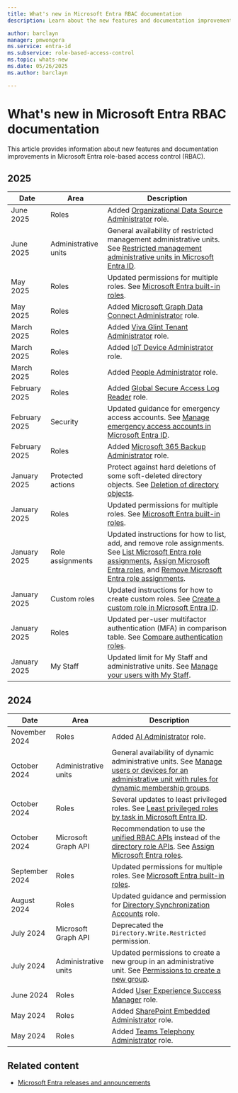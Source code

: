 ```yaml
---
title: What's new in Microsoft Entra RBAC documentation
description: Learn about the new features and documentation improvements in Microsoft Entra role-based access control (RBAC).

author: barclayn
manager: pmwongera
ms.service: entra-id
ms.subservice: role-based-access-control
ms.topic: whats-new
ms.date: 05/26/2025
ms.author: barclayn

---
```


# What's new in Microsoft Entra RBAC documentation

This article provides information about new features and documentation improvements in Microsoft Entra role-based access control (RBAC).

## 2025

| Date | Area | Description |
| --- | --- | --- |
| June 2025 | Roles | Added [Organizational Data Source Administrator](permissions-reference.md#organizational-data-source-administrator) role. |
| June 2025 | Administrative units | General availability of restricted management administrative units. See [Restricted management administrative units in Microsoft Entra ID](admin-units-restricted-management.md). |
| May 2025 | Roles | Updated permissions for multiple roles. See [Microsoft Entra built-in roles](permissions-reference.md). |
| May 2025 | Roles | Added [Microsoft Graph Data Connect Administrator](permissions-reference.md#microsoft-graph-data-connect-administrator) role. |
| March 2025 | Roles | Added [Viva Glint Tenant Administrator](permissions-reference.md#viva-glint-tenant-administrator) role. |
| March 2025 | Roles | Added [IoT Device Administrator](permissions-reference.md#iot-device-administrator) role. |
| March 2025 | Roles | Added [People Administrator](permissions-reference.md#people-administrator) role. |
| February 2025 | Roles | Added [Global Secure Access Log Reader](permissions-reference.md#global-secure-access-log-reader) role. |
| February 2025 | Security | Updated guidance for emergency access accounts. See [Manage emergency access accounts in Microsoft Entra ID](security-emergency-access.md). |
| February 2025 | Roles | Added [Microsoft 365 Backup Administrator](permissions-reference.md#microsoft-365-backup-administrator) role. |
| January 2025 | Protected actions | Protect against hard deletions of some soft-deleted directory objects. See [Deletion of directory objects](protected-actions-overview.md#deletion-of-directory-objects). |
| January 2025 | Roles | Updated permissions for multiple roles. See [Microsoft Entra built-in roles](permissions-reference.md). |
| January 2025 | Role assignments | Updated instructions for how to list, add, and remove role assignments. See [List Microsoft Entra role assignments](view-assignments.md), [Assign Microsoft Entra roles](manage-roles-portal.md), and [Remove Microsoft Entra role assignments](groups-remove-assignment.md). |
| January 2025 | Custom roles | Updated instructions for how to create custom roles. See [Create a custom role in Microsoft Entra ID](custom-create.md). |
| January 2025 | Roles | Updated per-user multifactor authentication (MFA) in comparison table. See [Compare authentication roles](privileged-roles-permissions.md#compare-authentication-roles). |
| January 2025 | My Staff | Updated limit for My Staff and administrative units. See [Manage your users with My Staff](my-staff-configure.md#limitations). |

## 2024

| Date | Area | Description |
| --- | --- | --- |
| November 2024 | Roles | Added [AI Administrator](permissions-reference.md#ai-administrator) role. |
| October 2024 | Administrative units | General availability of dynamic administrative units. See [Manage users or devices for an administrative unit with rules for dynamic membership groups](admin-units-members-dynamic.md). |
| October 2024 | Roles | Several updates to least privileged roles. See [Least privileged roles by task in Microsoft Entra ID](delegate-by-task.md). |
| October 2024 | Microsoft Graph API | Recommendation to use the [unified RBAC APIs](/graph/api/rbacapplication-post-roleassignments) instead of the [directory role APIs](/graph/api/directoryrole-post-members). See [Assign Microsoft Entra roles](manage-roles-portal.md?tabs=ms-graph). |
| September 2024 | Roles | Updated permissions for multiple roles. See [Microsoft Entra built-in roles](permissions-reference.md). |
| August 2024 | Roles | Updated guidance and permission for [Directory Synchronization Accounts](permissions-reference.md#directory-synchronization-accounts) role. |
| July 2024 | Microsoft Graph API | Deprecated the `Directory.Write.Restricted` permission. |
| July 2024 | Administrative units | Updated permissions to create a new group in an administrative unit. See [Permissions to create a new group](/graph/api/administrativeunit-post-members#permissions-to-create-a-new-group). |
| June 2024 | Roles | Added [User Experience Success Manager](permissions-reference.md#user-experience-success-manager) role. |
| May 2024 | Roles | Added [SharePoint Embedded Administrator](permissions-reference.md#sharepoint-administrator) role. |
| May 2024 | Roles | Added [Teams Telephony Administrator](permissions-reference.md#teams-telephony-administrator) role. |

## Related content

- [Microsoft Entra releases and announcements](../../fundamentals/whats-new.md)
